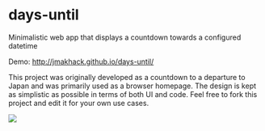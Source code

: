 # days-until
Minimalistic web app that displays a countdown towards a configured datetime

Demo: http://jmakhack.github.io/days-until/

This project was originally developed as a countdown to a departure to Japan and was primarily used as a browser homepage.
The design is kept as simplistic as possible in terms of both UI and code.
Feel free to fork this project and edit it for your own use cases.

![](docs/japandemo.gif)
